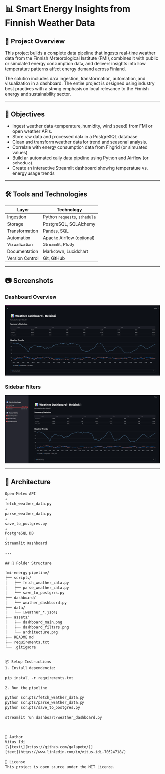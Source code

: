 # 📊 Smart Energy Insights from Finnish Weather Data

## 🧩 Project Overview

This project builds a complete data pipeline that ingests real-time weather data from the Finnish Meteorological Institute (FMI), combines it with public or simulated energy consumption data, and delivers insights into how temperature patterns affect energy demand across Finland.

The solution includes data ingestion, transformation, automation, and visualization in a dashboard. The entire project is designed using industry best practices with a strong emphasis on local relevance to the Finnish energy and sustainability sector.

---

## 🎯 Objectives

- Ingest weather data (temperature, humidity, wind speed) from FMI or open weather APIs.
- Store raw data and processed data in a PostgreSQL database.
- Clean and transform weather data for trend and seasonal analysis.
- Correlate with energy consumption data from Fingrid (or simulated values).
- Build an automated daily data pipeline using Python and Airflow (or schedule).
- Create an interactive Streamlit dashboard showing temperature vs. energy usage trends.

---

## 🛠️ Tools and Technologies

| Layer              | Technology                    |
|-------------------|-------------------------------|
| Ingestion         | Python `requests`, `schedule` |
| Storage           | PostgreSQL, SQLAlchemy         |
| Transformation    | Pandas, SQL                    |
| Automation        | Apache Airflow (optional)      |
| Visualization     | Streamlit, Plotly              |
| Documentation     | Markdown, Lucidchart           |
| Version Control   | Git, GitHub                    |

---

## 📷 Screenshots

### Dashboard Overview  
![Dashboard](assets/dashboard_main.png)

### Sidebar Filters  
![Filters](assets/dashboard_filters.png)

---

## 🧠 Architecture

```plaintext
Open-Meteo API
↓
fetch_weather_data.py
↓
parse_weather_data.py
↓
save_to_postgres.py
↓
PostgreSQL DB
↓
Streamlit Dashboard

---

## 📁 Folder Structure

fmi-energy-pipeline/
├── scripts/
│   ├── fetch_weather_data.py
│   ├── parse_weather_data.py
│   └── save_to_postgres.py
├── dashboard/
│   └── weather_dashboard.py
├── data/
│   └── [weather_*.json]
├── assets/
│   ├── dashboard_main.png
│   ├── dashboard_filters.png
│   └── architecture.png
├── README.md
├── requirements.txt
└── .gitignore


📦 Setup Instructions
1. Install dependencies

pip install -r requirements.txt

2. Run the pipeline

python scripts/fetch_weather_data.py
python scripts/parse_weather_data.py
python scripts/save_to_postgres.py

streamlit run dashboard/weather_dashboard.py



👤 Author
Vitus Idi
[\[text\](https://github.com/galapoto/)]
[text](https://www.linkedin.com/in/vitus-idi-70524718/)

📃 License
This project is open source under the MIT License.
